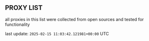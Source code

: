 ## PROXY LIST

all proxies in this list were collected from open sources and tested for functionality

last update: `2025-02-15 11:03:42.121981+00:00` UTC
